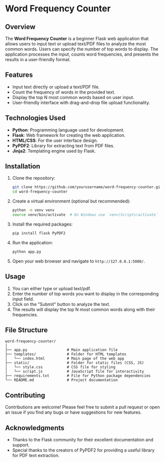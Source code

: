 # Word Frequency Counter

## Overview
The **Word Frequency Counter** is a beginner Flask web application that allows users to input text or upload text/PDF files to analyze the most common words. Users can specify the number of top words to display. The application processes the input, counts word frequencies, and presents the results in a user-friendly format.

## Features
- Input text directly or upload a text/PDF file.
- Count the frequency of words in the provided text.
- Display the top N most common words based on user input.
- User-friendly interface with drag-and-drop file upload functionality.

## Technologies Used
- **Python**: Programming language used for development.
- **Flask**: Web framework for creating the web application.
- **HTML/CSS**: For the user interface design.
- **PyPDF2**: Library for extracting text from PDF files.
- **Jinja2**: Templating engine used by Flask.

## Installation
1. Clone the repository:
   ```bash
   git clone https://github.com/yourusername/word-frequency-counter.git
   cd word-frequency-counter
   ```

2. Create a virtual environment (optional but recommended):
   ```bash
   python -m venv venv
   source venv/bin/activate  # On Windows use `venv\Scripts\activate`
   ```

3. Install the required packages:
   ```bash
   pip install flask PyPDF2
   ```

4. Run the application:
   ```bash
   python app.py
   ```

5. Open your web browser and navigate to `http://127.0.0.1:5000/`.

## Usage
1. You can either type or upload text/pdf.
2. Enter the number of top words you want to display in the corresponding input field.
3. Click on the "Submit" button to analyze the text.
4. The results will display the top N most common words along with their frequencies.

## File Structure
```
word-frequency-counter/
│
├── app.py                  # Main application file
├── templates/              # Folder for HTML templates
│   └── index.html          # Main page of the web app
├── static/                 # Folder for static files (CSS, JS)
│   └── style.css           # CSS file for styling
│   └── script.js           # JavaScript file for interactivity
├── requirements.txt        # File for Python package dependencies
└── README.md               # Project documentation
```

## Contributing
Contributions are welcome! Please feel free to submit a pull request or open an issue if you find any bugs or have suggestions for new features.



## Acknowledgments
- Thanks to the Flask community for their excellent documentation and support.
- Special thanks to the creators of PyPDF2 for providing a useful library for PDF text extraction.
